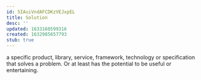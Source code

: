 ```yaml
---
id: 5IAuiVndAFCDKzVEJxpEL
title: Solution
desc: ''
updated: 1633160599316
created: 1632985657793
stub: true
---
```

a specific product, library, service, framework, technology or specification that solves a problem. Or at least has the potential to be useful or entertaining.
